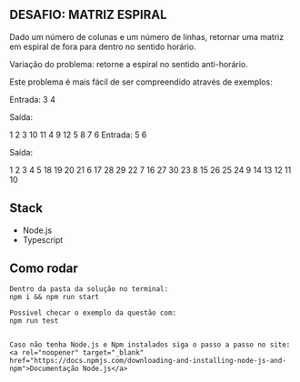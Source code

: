 ## DESAFIO: MATRIZ ESPIRAL

Dado um número de colunas e um número de linhas, retornar uma matriz em espiral de fora para dentro no sentido horário.

Variação do problema: retorne a espiral no sentido anti-horário.

Este problema é mais fácil de ser compreendido através de exemplos:

Entrada: 3 4

Saída:

 1  2 3
10 11 4
 9 12 5
 8  7 6
Entrada: 5 6

Saída:

 1  2  3  4  5
18 19 20 21  6
17 28 29 22  7
16 27 30 23  8
15 26 25 24  9
14 13 12 11 10

## Stack
 - Node.js
 - Typescript

## Como rodar 
    
    Dentro da pasta da solução no terminal: 
    npm i && npm run start

    Possivel checar o exemplo da questão com:
    npm run test


    Caso não tenha Node.js e Npm instalados siga o passo a passo no site:
    <a rel="noopener" target="_blank" href="https://docs.npmjs.com/downloading-and-installing-node-js-and-npm">Documentação Node.js</a>